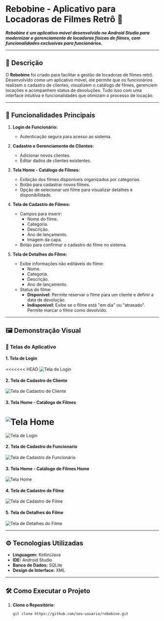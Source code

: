 # **Rebobine** - Aplicativo para Locadoras de Filmes Retrô 🎥

**_Rebobine é um aplicativo móvel desenvolvido no Android Studio para modernizar o gerenciamento de locadoras físicas de filmes, com funcionalidades exclusivas para funcionários._**

---

## 📝 **Descrição**

O **Rebobine** foi criado para facilitar a gestão de locadoras de filmes retrô. Desenvolvido como um aplicativo móvel, ele permite que os funcionários realizem o cadastro de clientes, visualizem o catálogo de filmes, gerenciem locações e acompanhem status de devoluções. Tudo isso com uma interface intuitiva e funcionalidades que otimizam o processo de locação.

---

## 🚀 **Funcionalidades Principais**

1. **Login de Funcionário:**
   - Autenticação segura para acesso ao sistema.

2. **Cadastro e Gerenciamento de Clientes:**
   - Adicionar novos clientes.
   - Editar dados de clientes existentes.

3. **Tela Home - Catálogo de Filmes:**
   - Exibição dos filmes disponíveis organizados por categorias.
   - Botão para cadastrar novos filmes.
   - Opção de selecionar um filme para visualizar detalhes e disponibilidade.

4. **Tela de Cadastro de Filmes:**
   - Campos para inserir:
      - Nome do filme.
      - Categoria.
      - Descrição.
      - Ano de lançamento.
      - Imagem da capa.
   - Botão para confirmar o cadastro do filme no sistema.

5. **Tela de Detalhes do Filme:**
   - Exibe informações não editáveis do filme:
      - Nome.
      - Categoria.
      - Descrição.
      - Ano de lançamento.
   - Status do filme:
      - **Disponível:** Permite reservar o filme para um cliente e definir a data de devolução.
      - **Indisponível:** Exibe se o filme está "em dia" ou "atrasado". Permite marcar o filme como devolvido.

---

## 🖼️ **Demonstração Visual**

### 📱 **Telas do Aplicativo**

#### 1. Tela de Login
<<<<<<< HEAD
![Tela de Login](https://github.com/ANAMARIAZAVA/Rebobine04/blob/master/documentation/imagensReadme/RebobineTeladelogin1.png?raw=true)

#### 2. Tela de Cadastro de Cliente
![Tela de Cadastro de Cliente](https://github.com/ANAMARIAZAVA/Rebobine04/blob/master/documentation/imagensReadme/RebobineTelacadastrocliente1.png?raw=true)

#### 3. Tela Home - Catálogo de Filmes
![Tela Home](./documentation/imagensReadme/RebobineTelaHome.png)
=======
![Tela de Login](https://github.com/ANAMARIAZAVA/Rebobine04/blob/master/documentation/imagensReadme/Tela%20home.jpg?raw=true)

#### 2. Tela de Cadastro de Funcionario
![Tela de Cadastro de Funcionário](https://github.com/ANAMARIAZAVA/Rebobine04/blob/master/documentation/imagensReadme/Tela%20de%20Cadastro%20Funcionario1.jpg?raw=true)


#### 3. Tela Home - Catálogo de Filmes Home
![Tela Home](https://github.com/ANAMARIAZAVA/Rebobine04/blob/master/documentation/imagensReadme/Tela%20home.jpg?raw=true)


#### 4. Tela de Cadastro de Filme
![Tela de Cadastro de Filme](https://github.com/ANAMARIAZAVA/Rebobine04/blob/master/documentation/imagensReadme/Tela%20de%20Cadastro%20Funcionario1.jpg?raw=true)

#### 5. Tela de Detalhes do Filme
![Tela de Detalhes do Filme](https://github.com/ANAMARIAZAVA/Rebobine04/blob/master/documentation/imagensReadme/tela%20detalhe%20FIlme.jpg?raw=true)

---

## ⚙️ **Tecnologias Utilizadas**

- **Linguagem:** Kotlin/Java
- **IDE:** Android Studio
- **Banco de Dados:** SQLite
- **Design de Interface:** XML

---

## 🛠️ **Como Executar o Projeto**

1. **Clone o Repositório:**
   ```bash
   git clone https://github.com/seu-usuario/rebobine.git
 
